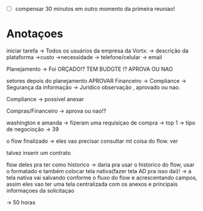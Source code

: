 - [ ] compensar 30 minutos em outro momento da primeira reuniao!

# Anotaçoes

iniciar tarefa -> Todos os usuários da empresa da Vortx:
	-> descrição da plataforma
	 ->custo
	 ->necessidade
	 -> telefone/celular
	 -> email
	 
Planejamento -> Foi ORÇADO!?  TEM BUDGTE !? APROVA OU NAO

setores depois do planejamento APROVAR
Financeiro -> Compliance -> Segurança da informação -> Juridico
observação , aprovado ou nao.

Compliance -> possivel anexar
	 
Compras/Financeiro -> aprova ou nao!?

washington e amanda -> fizeram uma requisiçao de compra ->  top 1 -> tipo de negocioção -> 39

o flow finalizado -> eles vao precisar consultar mt coisa do flow. ver

talvez inserir um contrato


flow deles pra ter como historico -> daria pra usar o historico do flow, usar o formatado e também colocar tela nativa(fazer tela AD pra isso dai)!
	-> a tela nativa vai salvando conforme o fluxo do flow e acrescentando campos, assim eles vao ter uma tela centralizada com os anexos e principais informaçoes da solicitaçao

-> 50 horas